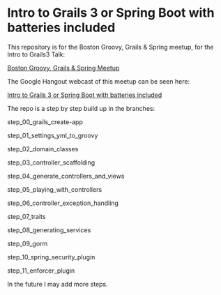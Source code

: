 Intro to Grails 3 or Spring Boot with batteries included
==================================

This repository is for the Boston Groovy, Grails & Spring meetup, for the Intro to Grails3 Talk:

[Boston Groovy, Grails & Spring  Meetup](http://www.meetup.com/Grails-Boston/events/231103984/)

The Google Hangout webcast of this meetup can be seen here:

[Intro to Grails 3 or Spring Boot with batteries included](https://www.youtube.com/watch?v=KBJLDyMl61g)

The repo is a step by step build up in the branches:

step_00_grails_create-app

step_01_settings_yml_to_groovy

step_02_domain_classes

step_03_controller_scaffolding

step_04_generate_controllers_and_views

step_05_playing_with_controllers

step_06_controller_exception_handling

step_07_traits

step_08_generating_services

step_09_gorm

step_10_spring_security_plugin

step_11_enforcer_plugin

In the future I may add more steps.
